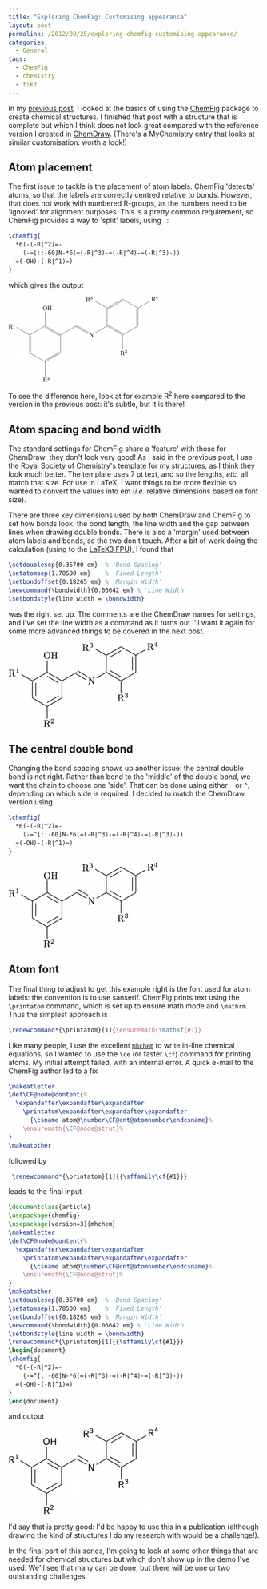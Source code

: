 ```yaml
---
title: "Exploring ChemFig: Customising appearance"
layout: post
permalink: /2012/08/25/exploring-chemfig-customising-appearance/
categories:
  - General
tags:
  - ChemFig
  - chemistry
  - tikz
---
```

In my [previous post](/2012/08/25/exploring-chemfig-basics/), I looked at the basics of using the [ChemFig](https://ctan.org/pkg/chemfig) package to create chemical structures. I finished that post with a structure that is complete but which I think does not look great compared with the reference version I created in [ChemDraw](https://www.cambridgesoft.com). (There's a MyChemistry entry that looks at similar customisation: worth a look!)

## Atom placement

The first issue to tackle is the placement of atom labels. ChemFig 'detects' atoms, so that the labels are correctly centred relative to bonds. However, that does not work with numbered R-groups, as the numbers need to be 'ignored' for alignment purposes. This is a pretty common requirement, so ChemFig provides a way to 'split' labels, using `|`:

```latex
\chemfig{
  *6(-(-R|^2)=-
    (-=[::-60]N-*6(=(-R|^3)-=(-R|^4)-=(-R|^3)-))
  =(-OH)-(-R|^1)=)
}
```

which gives the output

![](/uploads/2012/08/ChemFig6-300x171.png)

To see the difference here, look at for example R<sup>2</sup> here compared to the version in the previous post: it's subtle, but it is there!

## Atom spacing and bond width

The standard settings for ChemFig share a 'feature' with those for ChemDraw: they don't look very good! As I said in the previous post, I use the Royal Society of Chemistry's template for my structures, as I think they look much better. The template uses 7 pt text, and so the lengths, _etc._ all match that size. For use in LaTeX, I want things to be more flexible so wanted to convert the values into em (_i.e._ relative dimensions based on font size).

There are three key dimensions used by both ChemDraw and ChemFig to set how bonds look: the bond length, the line width and the gap between lines when drawing double bonds. There is also a 'margin' used between atom labels and bonds, so the two don't touch. After a bit of work doing the calculation (using to the [LaTeX3 FPU](https://github.com/latex3/svn-mirror/blob/master/l3kernel/l3fp.dtx)), I found that

```latex
\setdoublesep{0.35700 em}  % 'Bond Spacing'
\setatomsep{1.78500 em}    % 'Fixed Length'
\setbondoffset{0.18265 em} % 'Margin Width'
\newcommand{\bondwidth}{0.06642 em} % 'Line Width'
\setbondstyle{line width = \bondwidth}
```

was the right set up. The comments are the ChemDraw names for settings, and I've set the line width as a command as it turns out I'll want it again for some more advanced things to be covered in the next post.

![](/uploads/2012/08/ChemFig7-300x169.png)

## The central double bond

Changing the bond spacing shows up another issue: the central double bond is not right. Rather than bond to the 'middle' of the double bond, we want the chain to choose one 'side'. That can be done using either `_` or `^`, depending on which side is required. I decided to match the ChemDraw version using

```latex
\chemfig{
  *6(-(-R|^2)=-
    (-=^[::-60]N-*6(=(-R|^3)-=(-R|^4)-=(-R|^3)-))
  =(-OH)-(-R|^1)=)
}
```

![](/uploads/2012/08/ChemFig8-300x169.png)

## Atom font

The final thing to adjust to get this example right is the font used for atom labels: the convention is to use sanserif. ChemFig prints text using the `\printatom` command, which is set up to ensure math mode and `\mathrm`. Thus the simplest approach is

```latex
\renewcommand*{\printatom}[1]{\ensuremath{\mathsf{#1}}
```

Like many people, I use the excellent [`mhchem`](https://ctan.org/pkg/mhchem) to write in-line chemical equations, so I wanted to use the `\ce` (or faster `\cf`) command for printing atoms. My initial attempt failed, with an internal error. A quick e-mail to the ChemFig author led to a fix


<!-- {% raw %} -->
```latex
\makeatletter
\def\CF@node@content{%
  \expandafter\expandafter\expandafter
    \printatom\expandafter\expandafter\expandafter
      {\csname atom@\number\CF@cnt@atomnumber\endcsname}%
    \ensuremath{\CF@node@strut}%
}
\makeatother
```
<!-- {% endraw %} -->


followed by

```latex
 \renewcommand*{\printatom}[1]{{\sffamily\cf{#1}}}
```

leads to the final input


<!-- {% raw %} -->
```latex
\documentclass{article}
\usepackage{chemfig}
\usepackage[version=3]{mhchem}
\makeatletter
\def\CF@node@content{%
  \expandafter\expandafter\expandafter
    \printatom\expandafter\expandafter\expandafter
      {\csname atom@\number\CF@cnt@atomnumber\endcsname}%
    \ensuremath{\CF@node@strut}%
}
\makeatother
\setdoublesep{0.35700 em}  % 'Bond Spacing'
\setatomsep{1.78500 em}    % 'Fixed Length'
\setbondoffset{0.18265 em} % 'Margin Width'
\newcommand{\bondwidth}{0.06642 em} % 'Line Width'
\setbondstyle{line width = \bondwidth}
\renewcommand*{\printatom}[1]{{\sffamily\cf{#1}}}
\begin{document}
\chemfig{
  *6(-(-R|^2)=-
    (-=^[::-60]N-*6(=(-R|^3)-=(-R|^4)-=(-R|^3)-))
  =(-OH)-(-R|^1)=)
}
\end{document}
```
<!-- {% endraw %} -->


and output

![](/uploads/2012/08/ChemFig9-300x173.png)

I'd say that is pretty good: I'd be happy to use this in a publication (although drawing the kind of structures I do my research with would be a challenge!).

In the final part of this series, I'm going to look at some other things that are needed for chemical structures but which don't show up in the demo I've used. We'll see that many can be done, but there will be one or two outstanding challenges.
